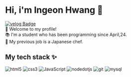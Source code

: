 # Hi, i'm Ingeon Hwang 👋
[![velog Badge](https://img.shields.io/badge/-velog__blog-20C997?style=flat&logo=velog&logoColor=white&link=https://velog.io/@kikisushi/posts)](https://velog.io/@kikisushi/posts)
</br>
🤩 Welcome to my profile! </br>
📚 I'm a student who has been programming since April,24. </br>
🍣 My previous job is a Japanese chef.
## My tech stack ✨
<img alt="html5" src ="https://img.shields.io/badge/html5-E34F26.svg?&style=for-the-badge&logo=html5&logoColor=white"/>
<img alt="css3" src ="https://img.shields.io/badge/css3-1572B6.svg?&style=for-the-badge&logo=html5&logoColor=white"/>
<img alt="JavaScript" src ="https://img.shields.io/badge/JavaScript-21262d.svg?&style=for-the-badge&logo=JavaScript&logoColor=F7DF1E"/>
<img alt="nodedotjs" src ="https://img.shields.io/badge/node.js-5FA04E.svg?&style=for-the-badge&logo=nodedotjs&logoColor=white"/>
<img alt="git" src ="https://img.shields.io/badge/git-F05032.svg?&style=for-the-badge&logo=git&logoColor=white"/>
<img alt="mysql" src ="https://img.shields.io/badge/mysql-4479A1.svg?&style=for-the-badge&logo=mysql&logoColor=white"/>

<!--
**kikisushi/kikisushi** is a ✨ _special_ ✨ repository because its `README.md` (this file) appears on your GitHub profile.

Here are some ideas to get you started:

- 🔭 I’m currently working on ...
- 🌱 I’m currently learning ...
- 👯 I’m looking to collaborate on ...
- 🤔 I’m looking for help with ...
- 💬 Ask me about ...
- 📫 How to reach me: ...
- 😄 Pronouns: ...
- ⚡ Fun fact: ...
<img alt="Python" src ="https://img.shields.io/badge/기술명-원하는색상코드.svg?&style=for-the-badge&logo=로고명&logoColor=로고색상"/>
-->
